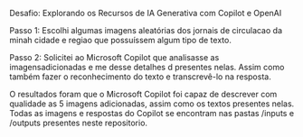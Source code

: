Desafio: Explorando os Recursos de IA Generativa com Copilot e OpenAI

Passo 1: Escolhi algumas imagens aleatórias dos jornais de circulacao da minah cidade e regiao que possuíssem algum tipo de texto.

Passo 2: Solicitei ao Microsoft Copilot que analisasse as imagensadicionadas  e me desse detalhes d presentes nelas. 
Assim como também fazer o reconhecimento do texto e transcrevê-lo na resposta.

O resultados foram que o Microsoft Copilot foi capaz de descrever com qualidade as 5 imagens adicionadas, assim como os textos presentes nelas.
Todas as imagens e respostas do Copilot se encontram nas pastas /inputs e /outputs presentes neste repositorio.
